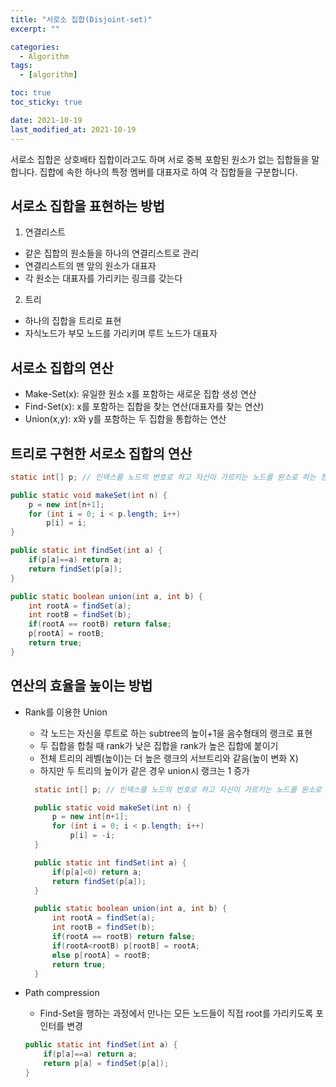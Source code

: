 ```yaml
---
title: "서로소 집합(Disjoint-set)"
excerpt: ""

categories:
  - Algorithm
tags:
  - [algorithm]

toc: true
toc_sticky: true

date: 2021-10-19
last_modified_at: 2021-10-19
---
```


서로소 집합은 상호배타 집합이라고도 하며 서로 중복 포함된 원소가 없는 집합들을 말합니다. 집합에 속한 하나의 특정 멤버를 대표자로 하여 각 집합들을 구분합니다.

## 서로소 집합을 표현하는 방법

1. 연결리스트

- 같은 집합의 원소들을 하나의 연결리스트로 관리
- 연결리스트의 맨 앞의 원소가 대표자
- 각 원소는 대표자를 가리키는 링크를 갖는다

2. 트리

- 하나의 집합을 트리로 표현
- 자식노드가 부모 노드를 가리키며 루트 노드가 대표자

## 서로소 집합의 연산

- Make-Set(x): 유일한 원소 x를 포함하는 새로운 집합 생성 연산
- Find-Set(x): x를 포함하는 집합을 찾는 연산(대표자를 찾는 연산)
- Union(x,y): x와 y를 포함하는 두 집합을 통합하는 연산

## 트리로 구현한 서로소 집합의 연산

```java
static int[] p; // 인덱스를 노드의 번호로 하고 자신이 가르키는 노드를 원소로 하는 정수형 1차원 배열

public static void makeSet(int n) {
    p = new int[n+1];
    for (int i = 0; i < p.length; i++)
        p[i] = i;
}

public static int findSet(int a) {
    if(p[a]==a) return a;
    return findSet(p[a]);
}

public static boolean union(int a, int b) {
    int rootA = findSet(a);
    int rootB = findSet(b);
    if(rootA == rootB) return false;
    p[rootA] = rootB;
    return true;
}
```

## 연산의 효율을 높이는 방법

- Rank를 이용한 Union

  - 각 노드는 자신을 루트로 하는 subtree의 높이+1을 음수형태의 랭크로 표현
  - 두 집합을 합칠 때 rank가 낮은 집합을 rank가 높은 집합에 붙이기
  - 전체 트리의 레벨(높이)는 더 높은 랭크의 서브트리와 같음(높이 변화 X)
  - 하지만 두 트리의 높이가 같은 경우 union시 랭크는 1 증가

  ```java
    static int[] p; // 인덱스를 노드의 번호로 하고 자신이 가르키는 노드를 원소로 하는 정수형 1차원 배열

    public static void makeSet(int n) {
        p = new int[n+1];
        for (int i = 0; i < p.length; i++)
            p[i] = -i;
    }

    public static int findSet(int a) {
        if(p[a]<0) return a;
        return findSet(p[a]);
    }

    public static boolean union(int a, int b) {
        int rootA = findSet(a);
        int rootB = findSet(b);
        if(rootA == rootB) return false;
        if(rootA<rootB) p[rootB] = rootA;
        else p[rootA] = rootB;
        return true;
    }
  ```

- Path compression
  - Find-Set을 행하는 과정에서 만나는 모든 노드들이 직접 root를 가리키도록 포인터를 변경
  ```java
  public static int findSet(int a) {
      if(p[a]==a) return a;
      return p[a] = findSet(p[a]);
  }
  ```
